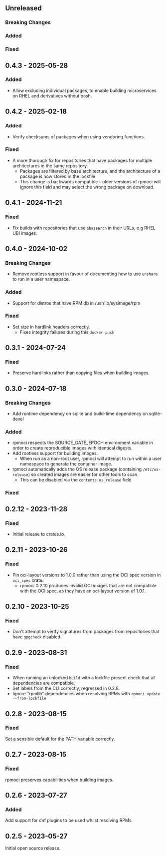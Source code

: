 ## Unreleased
### Breaking Changes
### Added
### Fixed

## 0.4.3 - 2025-05-28

### Added
- Allow excluding individual packages, to enable building microservices on RHEL and derivatives without bash.

## 0.4.2 - 2025-02-18

### Added
- Verify checksums of packages when using vendoring functions.

### Fixed
- A more thorough fix for repositories that have packages for multiple architectures in the same repository.
  - Packages are filtered by base architecture, and the architecture of a package is now stored in the lockfile
  - This change is backwards compatible - older versions of rpmoci will ignore this field and may select the wrong package on download.

## 0.4.1 - 2024-11-21

### Fixed
- Fix builds with repositories that use `$basearch` in their URLs, e.g RHEL UBI images.

## 0.4.0 - 2024-10-02
### Breaking Changes
- Remove rootless support in favour of documenting how to use `unshare` to run in a user namespace.

### Added
- Support for distros that have RPM db in /usr/lib/sysimage/rpm

### Fixed
- Set size in hardlink headers correctly.
  - Fixes integrity failures during this `docker push` 


## 0.3.1 - 2024-07-24
### Fixed
- Preserve hardlinks rather than copying files when building images.

## 0.3.0 - 2024-07-18
### Breaking Changes
- Add runtime dependency on sqlite and build-time dependency on sqlite-devel

### Added
- rpmoci respects the SOURCE_DATE_EPOCH environment variable in order to create reproducible images with identical digests.
- Add rootless support for building images.
  - When run as a non-root user, rpmoci will attempt to run within a user namespace to generate the container image.
- rpmoci automatically adds the OS release package (containing `/etc/os-release`) so created images are easier for other tools to scan.
  - This can be disabled via the `contents.os_release` field

### Fixed

## 0.2.12 - 2023-11-28
### Fixed
- Initial release to crates.io.

## 0.2.11 - 2023-10-26
### Fixed
- Pin oci-layout versions to 1.0.0 rather than using the OCI spec version in `oci_spec` crate.
  - rpmoci 0.2.10 produces invalid OCI images that are not compatible with the OCI spec, as they have an oci-layout version of 1.0.1.

## 0.2.10 - 2023-10-25
### Fixed
- Don't attempt to verify signatures from packages from repositories that have `gpgcheck` disabled.

## 0.2.9 - 2023-08-31
### Fixed
- When running an unlocked `build` with a lockfile present check that all dependencies are compatible.
- Set labels from the CLI correctly, regressed in 0.2.8.
- Ignore "rpmlib" dependencies when resolving RPMs with `rpmoci update --from-lockfile`

## 0.2.8 - 2023-08-15

### Fixed
Set a sensible default for the PATH variable correctly.

## 0.2.7 - 2023-08-15

### Fixed
rpmoci preserves capabilities when building images.

## 0.2.6 - 2023-07-27

### Added
Add support for dnf plugins to be used whilst resolving RPMs.

## 0.2.5 - 2023-05-27

Initial open source release.
